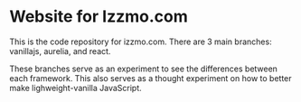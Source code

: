# Website for Izzmo.com

This is the code repository for izzmo.com. There are 3 main branches: vanillajs, aurelia, and react.

These branches serve as an experiment to see the differences between each framework. This also serves as a thought experiment on how to better make lighweight-vanilla JavaScript.